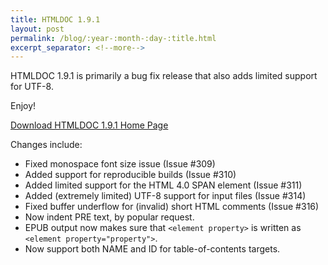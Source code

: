 ```yaml
---
title: HTMLDOC 1.9.1
layout: post
permalink: /blog/:year-:month-:day-:title.html
excerpt_separator: <!--more-->
---
```


HTMLDOC 1.9.1 is primarily a bug fix release that also adds limited support for
UTF-8.

Enjoy!

<a class="btn btn-primary" href="https://github.com/michaelrsweet/htmldoc/releases/tag/v1.9.1">Download HTMLDOC 1.9.1 <span class="glyphicon glyphicon-download-alt" aria-hidden="true"></span></a>
<a class="btn btn-default" href="/htmldoc/index.html">Home Page <span class="glyphicon glyphicon-home" aria-hidden="true"></span></a>

<!--more-->

Changes include:

- Fixed monospace font size issue (Issue #309)
- Added support for reproducible builds (Issue #310)
- Added limited support for the HTML 4.0 SPAN element (Issue #311)
- Added (extremely limited) UTF-8 support for input files (Issue #314)
- Fixed buffer underflow for (invalid) short HTML comments (Issue #316)
- Now indent PRE text, by popular request.
- EPUB output now makes sure that `<element property>` is written as
  `<element property="property">`.
- Now support both NAME and ID for table-of-contents targets.
